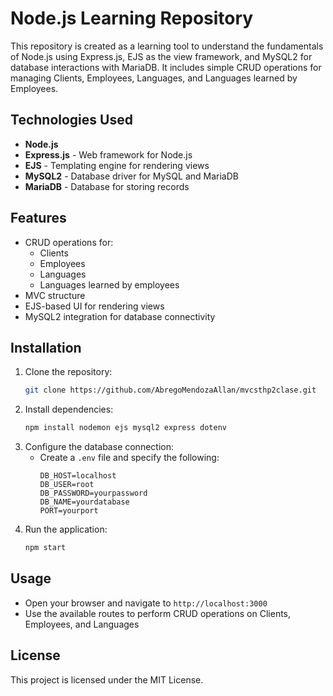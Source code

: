 # Node.js Learning Repository

This repository is created as a learning tool to understand the fundamentals of Node.js using Express.js, EJS as the view framework, and MySQL2 for database interactions with MariaDB. It includes simple CRUD operations for managing Clients, Employees, Languages, and Languages learned by Employees.

## Technologies Used

- **Node.js**
- **Express.js** - Web framework for Node.js
- **EJS** - Templating engine for rendering views
- **MySQL2** - Database driver for MySQL and MariaDB
- **MariaDB** - Database for storing records

## Features

- CRUD operations for:
  - Clients
  - Employees
  - Languages
  - Languages learned by employees
- MVC structure
- EJS-based UI for rendering views
- MySQL2 integration for database connectivity

## Installation

1. Clone the repository:
   ```bash
   git clone https://github.com/AbregoMendozaAllan/mvcsthp2clase.git
   ```
2. Install dependencies:
   ```bash
   npm install nodemon ejs mysql2 express dotenv
   ```
3. Configure the database connection:
   - Create a `.env` file and specify the following:
     ```env
     DB_HOST=localhost
     DB_USER=root
     DB_PASSWORD=yourpassword
     DB_NAME=yourdatabase
     PORT=yourport
     ```
4. Run the application:
   ```bash
   npm start
   ```

## Usage

- Open your browser and navigate to `http://localhost:3000`
- Use the available routes to perform CRUD operations on Clients, Employees, and Languages

## License

This project is licensed under the MIT License.

